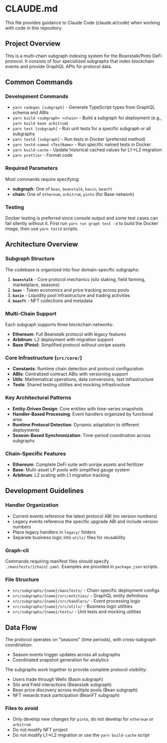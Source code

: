 # CLAUDE.md

This file provides guidance to Claude Code (claude.ai/code) when working with code in this repository.

## Project Overview

This is a multi-chain subgraph indexing system for the Beanstalk/Pinto DeFi protocol. It consists of four specialized subgraphs that index blockchain events and provide GraphQL APIs for protocol data.

## Common Commands

### Development Commands

- `yarn codegen [subgraph]` - Generate TypeScript types from GraphQL schema and ABIs
- `yarn build <subgraph> <chain>` - Build a subgraph for deployment (e.g., `yarn build bean arbitrum`)
- `yarn test [subgraph]` - Run unit tests for a specific subgraph or all subgraphs
- `yarn testd [subgraph]` - Run tests in Docker (preferred method)
- `yarn testd-named <TestName>` - Run specific named tests in Docker
- `yarn build-cache` - Update historical cached values for L1->L2 migration
- `yarn prettier` - Format code

### Required Parameters

Most commands require specifying:

- **subgraph**: One of `bean`, `beanstalk`, `basin`, `beanft`
- **chain**: One of `ethereum`, `arbitrum`, `pinto` (for Base network)

### Testing

Docker testing is preferred since console output and some test cases can fail silently without it. First run `yarn run graph test -d` to build the Docker image, then use `yarn testd` scripts.

## Architecture Overview

### Subgraph Structure

The codebase is organized into four domain-specific subgraphs:

1. **`beanstalk`** - Core protocol mechanics (silo staking, field farming, marketplace, seasons)
2. **`bean`** - Token economics and price tracking across pools
3. **`basin`** - Liquidity pool infrastructure and trading activities
4. **`beanft`** - NFT collections and metadata

### Multi-Chain Support

Each subgraph supports three blockchain networks:

- **Ethereum**: Full Beanstalk protocol with legacy features
- **Arbitrum**: L2 deployment with migration support
- **Base (Pinto)**: Simplified protocol without unripe assets

### Core Infrastructure (`src/core/`)

- **Constants**: Runtime chain detection and protocol configuration
- **ABIs**: Centralized contract ABIs with versioning support
- **Utils**: Mathematical operations, data conversions, test infrastructure
- **Tests**: Shared testing utilities and mocking infrastructure

### Key Architectural Patterns

- **Entity-Driven Design**: Core entities with time-series snapshots
- **Handler-Based Processing**: Event handlers organized by functional area
- **Runtime Protocol Detection**: Dynamic adaptation to different deployments
- **Season-Based Synchronization**: Time-period coordination across subgraphs

### Chain-Specific Features

- **Ethereum**: Complete DeFi suite with unripe assets and fertilizer
- **Base**: Multi-asset LP pools with simplified gauge system
- **Arbitrum**: L2 scaling with L1 migration tracking

## Development Guidelines

### Handler Organization

- Current events reference the latest protocol ABI (no version numbers)
- Legacy events reference the specific upgrade ABI and include version numbers
- Place legacy handlers in `legacy/` folders
- Separate business logic into `utils/` files for reusability

### Graph-cli

Commands requiring manifest files should specify `./manifests/{chain}.yaml`. Examples are provided in `package.json` scripts.

### File Structure

- `src/subgraphs/{name}/manifests/` - Chain-specific deployment configs
- `src/subgraphs/{name}/src/entities/` - GraphQL entity definitions
- `src/subgraphs/{name}/src/handlers/` - Event processing logic
- `src/subgraphs/{name}/src/utils/` - Business logic utilities
- `src/subgraphs/{name}/tests/` - Unit tests and mocking utilities

## Data Flow

The protocol operates on "seasons" (time periods), with cross-subgraph coordination:

- Season events trigger updates across all subgraphs
- Coordinated snapshot generation for analytics

The subgraphs work together to provide complete protocol visibility:

- Users trade through Wells (Basin subgraph)
- Silo and Field interactions (Beanstalk subgraph)
- Bean price discovery across multiple pools (Bean subgraph)
- NFT rewards track participation (BeanFT subgraph)

### Files to avoid

- Only develop new changes for `pinto`, do not develop for `ethereum` or `arbitrum`
- Do not modify NFT project
- Do not modify L1->L2 migration or use the `yarn build-cache` script
